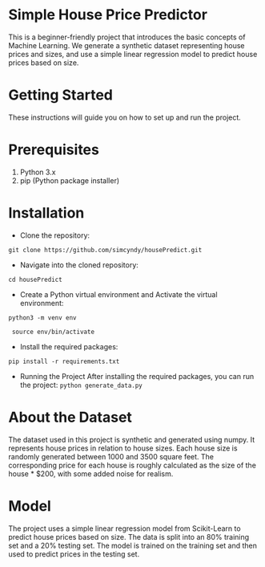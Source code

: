 # Simple House Price Predictor

This is a beginner-friendly project that introduces the basic concepts of Machine Learning. We generate a synthetic dataset representing house prices and sizes, and use a simple linear regression model to predict house prices based on size.

# Getting Started

These instructions will guide you on how to set up and run the project.

# Prerequisites
<ol>
  <li>Python 3.x</li>
  <li>pip (Python package installer)</li>
</ol>

# Installation 
* Clone the repository:

```git clone https://github.com/simcyndy/housePredict.git```


* Navigate into the cloned repository:

``` cd housePredict ```

* Create a Python virtual environment and Activate the virtual environment:

``` python3 -m venv env ```

``` source env/bin/activate```

* Install the required packages:

```pip install -r requirements.txt```

* Running the Project
After installing the required packages, you can run the project:
 ``python generate_data.py``

# About the Dataset
The dataset used in this project is synthetic and generated using numpy. It represents house prices in relation to house sizes. Each house size is randomly generated between 1000 and 3500 square feet. The corresponding price for each house is roughly calculated as the size of the house * $200, with some added noise for realism.

# Model
The project uses a simple linear regression model from Scikit-Learn to predict house prices based on size. The data is split into an 80% training set and a 20% testing set. The model is trained on the training set and then used to predict prices in the testing set.

